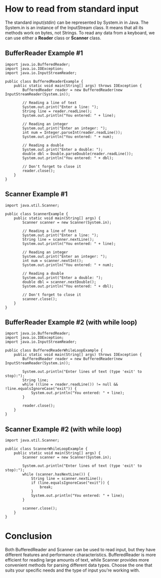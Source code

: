 # How to read from standard input

The standard input(stdin) can be represented by System.in in Java. The System.in is an instance of the InputStream class. It means that all its methods work on bytes, not Strings. To read any data from a keyboard, we can use either a **Reader** class or **Scanner** class.


## BufferReader Example #1
```
import java.io.BufferedReader;
import java.io.IOException;
import java.io.InputStreamReader;

public class BufferedReaderExample {
    public static void main(String[] args) throws IOException {
        BufferedReader reader = new BufferedReader(new InputStreamReader(System.in));

        // Reading a line of text
        System.out.print("Enter a line: ");
        String line = reader.readLine();
        System.out.println("You entered: " + line);

        // Reading an integer
        System.out.print("Enter an integer: ");
        int num = Integer.parseInt(reader.readLine());
        System.out.println("You entered: " + num);

        // Reading a double
        System.out.print("Enter a double: ");
        double dbl = Double.parseDouble(reader.readLine());
        System.out.println("You entered: " + dbl);

        // Don't forget to close it
        reader.close();
    }
}
```

## Scanner Example #1
```
import java.util.Scanner;

public class ScannerExample {
    public static void main(String[] args) {
        Scanner scanner = new Scanner(System.in);

        // Reading a line of text
        System.out.print("Enter a line: ");
        String line = scanner.nextLine();
        System.out.println("You entered: " + line);

        // Reading an integer
        System.out.print("Enter an integer: ");
        int num = scanner.nextInt();
        System.out.println("You entered: " + num);

        // Reading a double
        System.out.print("Enter a double: ");
        double dbl = scanner.nextDouble();
        System.out.println("You entered: " + dbl);
        
        // Don't forget to close it
        scanner.close();
    }
}
```

## BufferReader Example #2 (with while loop)
```
import java.io.BufferedReader;
import java.io.IOException;
import java.io.InputStreamReader;

public class BufferedReaderWhileLoopExample {
    public static void main(String[] args) throws IOException {
        BufferedReader reader = new BufferedReader(new InputStreamReader(System.in));

        System.out.println("Enter lines of text (type 'exit' to stop):");
        String line;
        while ((line = reader.readLine()) != null && !line.equalsIgnoreCase("exit")) {
            System.out.println("You entered: " + line);
        }

        reader.close();
    }
}
```

## Scanner Example #2 (with while loop)
```
import java.util.Scanner;

public class ScannerWhileLoopExample {
    public static void main(String[] args) {
        Scanner scanner = new Scanner(System.in);

        System.out.println("Enter lines of text (type 'exit' to stop):");
        while (scanner.hasNextLine()) {
            String line = scanner.nextLine();
            if (line.equalsIgnoreCase("exit")) {
                break;
            }
            System.out.println("You entered: " + line);
        }

        scanner.close();
    }
}
```

# Conclusion
Both BufferedReader and Scanner can be used to read input, but they have different features and performance characteristics. BufferedReader is more efficient for reading large amounts of text, while Scanner provides more convenient methods for parsing different data types. Choose the one that suits your specific needs and the type of input you're working with.
